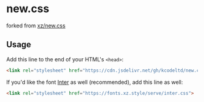 # new.css

forked from [xz/new.css](https://github.com/xz/new.css)

## Usage

Add this line to the end of your HTML's `<head>`:

```html
<link rel="stylesheet" href="https://cdn.jsdelivr.net/gh/kcodeltd/new.css@latest/new.css">
```

If you'd like the font [Inter](https://rsms.me/inter) as well (recommended), add this line as well:

```html
<link rel="stylesheet" href="https://fonts.xz.style/serve/inter.css">
```
